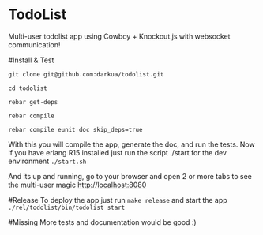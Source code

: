# TodoList
Multi-user todolist app using Cowboy + Knockout.js with websocket communication!

#Install & Test
<p><code>git clone git@github.com:darkua/todolist.git</code></p>
<p><code>cd todolist</code></p>
<p><code>rebar get-deps</code></p>
<p><code>rebar compile</code></p>
<p><code>rebar compile eunit doc skip_deps=true</code></p>

With this you will compile the app, generate the doc, and run the tests.
Now if you have erlang R15 installed just run the script ./start for the dev environment
<code>./start.sh</code>

And its up and running, go to your browser and open 2 or more tabs to see the multi-user magic
<a href="http://localhost:8080">http://localhost:8080</a>

#Release
To deploy the app just run
<code>make release</code>
and start the app
<code>./rel/todolist/bin/todolist start</code>

#Missing
More tests and documentation would be good :)